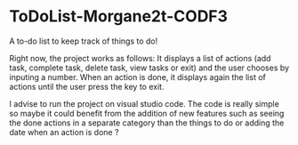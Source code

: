 # ToDoList-Morgane2t-CODF3
A to-do list to keep track of things to do!

Right now, the project works as follows:
It displays a list of actions (add task, complete task, delete task, view tasks or exit) and the user chooses by inputing a number. 
When an action is done, it displays again the list of actions until the user press the key to exit.

I advise to run the project on visual studio code. 
The code is really simple so maybe it could benefit from the addition of new features such as seeing the done actions in a separate category than the things to do or adding the date when an action is done ?
